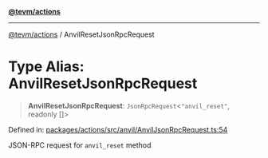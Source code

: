 [**@tevm/actions**](../README.md)

***

[@tevm/actions](../globals.md) / AnvilResetJsonRpcRequest

# Type Alias: AnvilResetJsonRpcRequest

> **AnvilResetJsonRpcRequest**: `JsonRpcRequest`\<`"anvil_reset"`, readonly \[\]\>

Defined in: [packages/actions/src/anvil/AnvilJsonRpcRequest.ts:54](https://github.com/evmts/tevm-monorepo/blob/main/packages/actions/src/anvil/AnvilJsonRpcRequest.ts#L54)

JSON-RPC request for `anvil_reset` method
